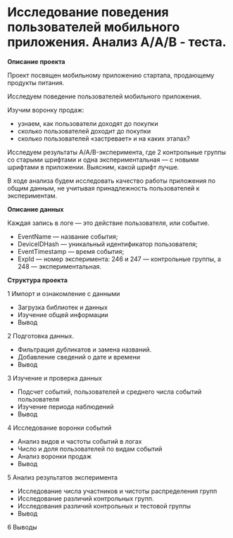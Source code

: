 # Исследование поведения пользователей мобильного приложения. Анализ А/A/В - теста.

**Описание проекта**

Проект посвящен мобильному приложению стартапа, продающему продукты питания. 

Исследуем поведение пользователей мобильного приложения.

Изучим воронку продаж: 
- узнаем, как пользователи доходят до покупки
- сколько пользователей доходит до покупки
- сколько пользователей «застревает» и на каких этапах?

Исследуем результаты A/A/B-эксперимента, где  2 контрольные группы со старыми шрифтами и одна экспериментальная — с новыми шрифтами в приложении. Выясним, какой шрифт лучше.

В ходе анализа будем исследовать качество работы приложения по общим данным, не учитывая принадлежность пользователей к экспериментам.

**Описание данных**

Каждая запись в логе — это действие пользователя, или событие.

- EventName — название события;
- DeviceIDHash — уникальный идентификатор пользователя;
- EventTimestamp — время события;
- ExpId — номер эксперимента: 246 и 247 — контрольные группы, а 248 — экспериментальная.

**Структура проекта**

1  Импорт и ознакомление с данными
- Загрузка библиотек и данных
- Изучение общей информации
- Вывод

2  Подготовка данных.
- Фильтрация дубликатов и замена названий.
- Добавление сведений о дате и времени
- Вывод

3  Изучение и проверка данных
- Подсчет событий, пользователей и среднего числа событий пользователя
- Изучение периода наблюдений
- Вывод

4  Исследование воронки событий
- Анализ видов и частоты событий в логах
- Число и доля пользователей по видам событий
- Анализ воронки продаж
- Вывод

5  Анализ результатов эксперимента
- Исследование числа участников и чистоты распределения групп
- Исследование различий контрольных групп.
- Исследования различий контрольных и тестовой группы
- Вывод

6  Выводы
